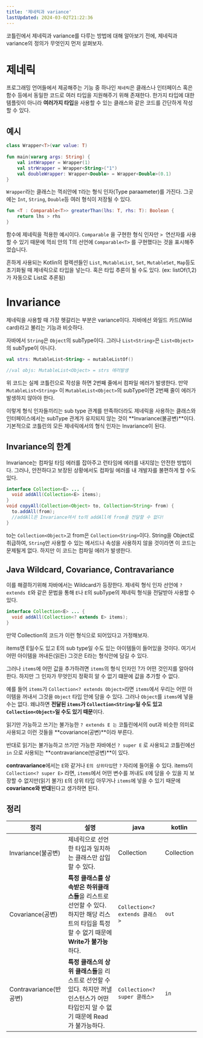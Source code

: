 ```yaml
---
title: '제네릭과 variance'
lastUpdated: 2024-03-02T21:22:36
---
```


코틀린에서 제네릭과 variance를 다루는 방법에 대해 알아보기 전에, 제네릭과 variance의 정의가 무엇인지 먼저 살펴보자.

# 제네릭

프로그래밍 언어들에서 제공해주는 기능 중 하나인 `제네릭`은 클래스나 인터페이스 혹은 함수 등에서 동일한 코드로 여러 타입을 지원해주기 위해 존재한다. 한가지 타입에 대한 템플릿이 아니라 **여러가지 타입**을 사용할 수 있는 클래스와 같은 코드를 간단하게 작성할 수 있다.

## 예시

```kotlin
class Wrapper<T>(var value: T)
 
fun main(vararg args: String) {
    val intWrapper = Wrapper(1)
    val strWrapper = Wrapper<String>("1")
    val doubleWrapper: Wrapper<Double> = Wrapper<Double>(0.1)
}
```

`Wrapper`라는 클래스는 꺽쇠안에 `T`라는 형식 인자(Type paraameter)를 가진다. 그곳에는 `Int`, `String`, `Double`등 여러 형식이 저장될 수 있다.

```kotlin
fun <T : Comparable<T>> greaterThan(lhs: T, rhs: T): Boolean {
    return lhs > rhs
}
```

함수에 제네릭을 적용한 예시이다. `Comparable` 을 구현한 형식 인자만 `> `연산자를 사용할 수 있기 때문에 꺽쇠 안의 T의 선언에 `Comparable<T>` 를 구현했다는 것을 표시해주었습니다.

흔하게 사용되는 Kotlin의 컬렉션들인 `List`, `MutableList`, `Set`, `MutableSet`, `Map`등도 초기화될 때 제네릭으로 타입을 넣는다. 혹은 타입 추론이 될 수도 있다. (ex: listOf(1,2)가 자동으로 List<Int>로 추론됨)

# Invariance

제네릭을 사용할 때 가장 헷갈리는 부분은 variance이다. 자바에선 와일드 카드(Wild card)라고 불리는 기능과 비슷하다.

자바에서 `String`은 `Object`의 subType이다. 그러나 `List<String>`은 `List<Object>`의 subType이 아니다. 

```kotlin
val strs: MutableList<String> = mutableListOf()

//val objs: MutableList<Object> = strs 에러발생
```

위 코드는 실제 코틀린으로 작성을 하면 2번째 줄에서 컴파일 에러가 발생한다. 만약 `MutableList<String>` 이 `MutableList<Object>`의 subType이면 2번째 줄이 에러가 발생하지 않아야 한다. 

이렇게 형식 인자들끼리는 sub type 관계를 만족하더라도 제네릭을 사용하는 클래스와 인터페이스에서는 subType 관계가 유지되지 않는 것이 **Invariance(불공변)**이다. 기본적으로 코틀린의 모든 제네릭에서의 형식 인자는 Invariance이 된다.

## Invariance의 한계

Invariance는 컴파일 타임 에러를 잡아주고 런타임에 에러를 내지않는 안전한 방법이다. 그러나, 안전하다고 보장된 상황에서도 컴파일 에러를 내 개발자를 불편하게 할 수도 있다.

```java
interface Collection<E> ... {
  void addAll(Collection<E> items);
}
void copyAll(Collection<Object> to, Collection<String> from) {
  to.addAll(from);
  //addAll은 Invariance여서 to의 addAll에 from을 전달할 수 없다!
}
```

to는 `Collection<Object>`고 from은 `Collection<String>`이다. String을 Object로 취급하여, `String`만 사용할 수 있는 메서드나 속성을 사용하지 않을 것이라면 이 코드는 문제될게 없다. 하지만 이 코드는 컴파일 에러가 발생한다.

## Java Wildcard, Covariance, Contravariance

이를 해결하기위해 자바에서는 Wildcard가 등장한다. 제네릭 형식 인자 선언에 `? extends E`와 같은 문법을 통해 `E`나 `E`의 subType의 제네릭 형식을 전달받아 사용할 수 있다.

```java
interface Collection<E> ... {
  void addAll(Collection<? extends E> items);
}
```

만약 Collection의 코드가 이런 형식으로 되어있다고 가정해보자.

items엔 E일수도 있고 E의 sub type일 수도 있는 아이템들이 들어있을 것이다.  여기서 어떤 아이템을 꺼내든(읽든) 그것은 E라는 형식안에 담길 수 있다.

그러나 `items`에 어떤 값을 추가하려면 `items`의 형식 인자인 ?가 어떤 것인지를 알아야한다. 하지만 그 인자가 무엇인지 정확히 알 수 없기 떄문에 값을 추가할 수 없다.

예를 들어 `items`가 `Collection<? extends Object>`라면 `items`에서 우리는 어떤 아이템을 꺼내서 그것을 `Object` 타입 안에 담을 수 있다. 그러나 `Object`를 `items`에 넣을 수는 없다. 왜냐하면 **전달된 `items`가 `Collection<String>`일 수도 있고 `Collection<Object>`일 수도 있기 때문**이다.

읽기만 가능하고 쓰기는 불가능한 `? extends E 는` 코틀린에서의 out과 비슷한 의미로 사용되고 이런 것들을 **covariance(공변)**이라 부른다.

반대로 읽기는 불가능하고 쓰기만 가능한 자바에선 `? super E` 로 사용되고 코틀린에선 `in` 으로 사용되는 **contravariance(반공변)**이 있다.

**contravariance**에서는 `E`와 같거나 `E의 상위타입`만 `?` 자리에 들어올 수 있다. items이 `Collection<? super E>` 라면, `items`에서 어떤 변수를 꺼내도 `E`에 담을 수 있을 지 보장할 수 없지만(읽기 불가) `E`의 상위 타입 아무거나 `items`에 넣을 수 있기 때문에 **covariance와 반대**된다고 생가하면 된다.

## 정리

|정리|설명|java|kotlin|
|-|-|-|-|
|Invariance(불공변)|제네릭으로 선언한 타입과 일치하는 클래스만 삽입할 수 있다.|Collection<T>|Collection<T>|
|Covariance(공변)|**특정 클래스를 상속받은 하위클래스들**을 리스트로 선언할 수 있다. 하지만 해당 리스트의 타입을 특정할 수 없기 때문에 **Write가 불가능**하다.|`Collection<? extends 클래스>`|`out`|
|Contravariance(반공변)|**특정 클래스의 상위 클래스들**을 리스트로 선언할 수 있다. 하지만 꺼낼 인스턴스가 어떤 타입인지 알 수 없기 때문에 Read가 불가능하다.|`Collection<? super 클래스>`|`in`|

